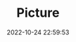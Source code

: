 ---
weight: 1
images:
- /images/edited/161.jpeg
title: Picture
date: 2022-10-24 22:59:53
tags: [luminar neo,work,person]
---